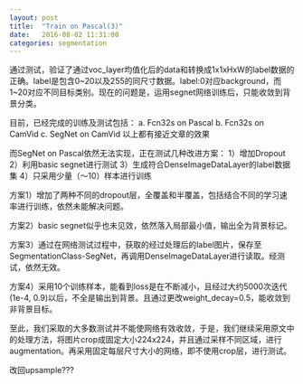 ```yaml
---
layout: post
title:  "Train on Pascal(3)"
date:   2016-08-02 11:31:00
categories: segmentation
---
```


通过测试，验证了通过voc_layer均值化后的data和转换成1x1xHxW的label数据的正确。label是包含0~20以及255的同尺寸数据。label:0对应background，而1~20对应不同目标类别。现在的问题是，运用segnet网络训练后，只能收敛到背景分类。

目前，已经完成的训练及测试包括：
a. Fcn32s on Pascal
b. Fcn32s on CamVid
c. SegNet on CamVid
以上都有接近文章的效果

而SegNet on Pascal依然无法实现，正在测试几种改进方案：
1）增加Dropout
2）利用basic segnet进行测试
3）生成符合DenseImageDataLayer的label数据集
4）只采用少量（～10）样本进行训练

方案1）增加了两种不同的dropout层，全覆盖和半覆盖，包括结合不同的学习速率进行训练，依然未能解决问题。

方案2）basic segnet似乎也未见效，依然落入局部最小值，输出全为背景标记。

方案3）通过在网络测试过程中，获取的经过处理后的label图片，保存至SegmentationClass-SegNet，再调用DenseImageDataLayer进行读取。经测试，依然无效。

方案4）采用10个训练样本，能看到loss是在不断减小，且经过大约5000次迭代(1e-4, 0.9)以后，不全是输出到背景。且通过更改weight_decay=0.5，能收敛到非背景目标。

至此，我们采取的大多数测试并不能使网络有效收敛，于是，我们继续采用原文中的处理方法，将图片crop成固定大小224x224，并且通过采样不同区域，进行augmentation。再采用固定每层尺寸大小的网络，即不使用crop层，进行测试。

改回upsample???




